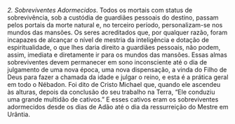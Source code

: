 ﻿*2. Sobreviventes Adormecidos*. Todos os mortais com status de sobrevivência, sob a custódia de guardiães pessoais do destino, passam pelos portais da morte natural e, no terceiro período, personalizam-se nos mundos das mansões. Os seres acreditados que, por qualquer razão, foram incapazes de alcançar o nível de mestria da inteligência e  dotação de espiritualidade, o que lhes daria direito a guardiães pessoais, não podem, assim, imediata e diretamente ir para os mundos das mansões. Essas almas sobreviventes devem permanecer em sono inconsciente até o dia de julgamento de uma nova época, uma nova dispensação, a vinda do Filho de Deus para fazer a chamada da idade e julgar o reino, e esta é a prática geral em todo o Nébadon. Foi dito de Cristo Michael que, quando ele ascendeu às alturas, depois da conclusão do seu trabalho na Terra, “Ele conduziu uma grande multidão de cativos.” E esses cativos eram os sobreviventes adormecidos desde os dias de Adão até o dia da ressurreição do Mestre em Urântia.